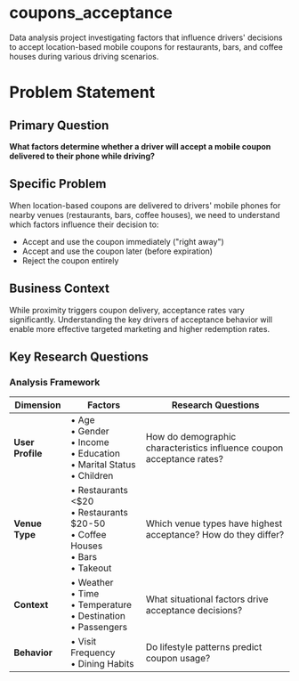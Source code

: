 # coupons_acceptance
Data analysis project investigating factors that influence drivers' decisions to accept location-based mobile coupons for restaurants, bars, and coffee houses during various driving scenarios.

# Problem Statement

## Primary Question
**What factors determine whether a driver will accept a mobile coupon delivered to their phone while driving?**

## Specific Problem
When location-based coupons are delivered to drivers' mobile phones for nearby venues (restaurants, bars, coffee houses), we need to understand which factors influence their decision to:
- Accept and use the coupon immediately ("right away")
- Accept and use the coupon later (before expiration)  
- Reject the coupon entirely

## Business Context
While proximity triggers coupon delivery, acceptance rates vary significantly. Understanding the key drivers of acceptance behavior will enable more effective targeted marketing and higher redemption rates.

## Key Research Questions

### Analysis Framework

| Dimension | Factors | Research Questions |
|-----------|---------|-------------------|
| **User Profile** | • Age<br>• Gender<br>• Income<br>• Education<br>• Marital Status<br>• Children | How do demographic characteristics influence coupon acceptance rates? |
| **Venue Type** | • Restaurants <$20<br>• Restaurants $20-50<br>• Coffee Houses<br>• Bars<br>• Takeout | Which venue types have highest acceptance? How do they differ? |
| **Context** | • Weather<br>• Time<br>• Temperature<br>• Destination<br>• Passengers | What situational factors drive acceptance decisions? |
| **Behavior** | • Visit Frequency<br>• Dining Habits | Do lifestyle patterns predict coupon usage? |
